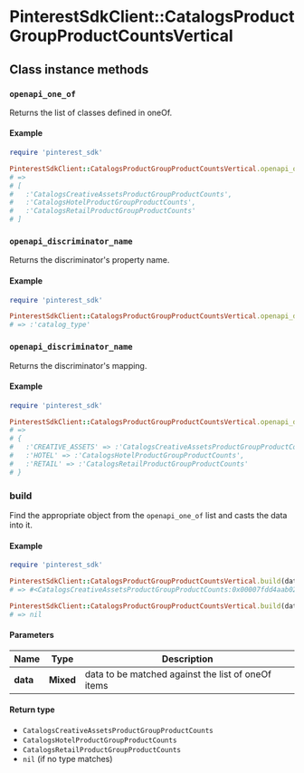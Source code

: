 # PinterestSdkClient::CatalogsProductGroupProductCountsVertical

## Class instance methods

### `openapi_one_of`

Returns the list of classes defined in oneOf.

#### Example

```ruby
require 'pinterest_sdk'

PinterestSdkClient::CatalogsProductGroupProductCountsVertical.openapi_one_of
# =>
# [
#   :'CatalogsCreativeAssetsProductGroupProductCounts',
#   :'CatalogsHotelProductGroupProductCounts',
#   :'CatalogsRetailProductGroupProductCounts'
# ]
```

### `openapi_discriminator_name`

Returns the discriminator's property name.

#### Example

```ruby
require 'pinterest_sdk'

PinterestSdkClient::CatalogsProductGroupProductCountsVertical.openapi_discriminator_name
# => :'catalog_type'
```

### `openapi_discriminator_name`

Returns the discriminator's mapping.

#### Example

```ruby
require 'pinterest_sdk'

PinterestSdkClient::CatalogsProductGroupProductCountsVertical.openapi_discriminator_mapping
# =>
# {
#   :'CREATIVE_ASSETS' => :'CatalogsCreativeAssetsProductGroupProductCounts',
#   :'HOTEL' => :'CatalogsHotelProductGroupProductCounts',
#   :'RETAIL' => :'CatalogsRetailProductGroupProductCounts'
# }
```

### build

Find the appropriate object from the `openapi_one_of` list and casts the data into it.

#### Example

```ruby
require 'pinterest_sdk'

PinterestSdkClient::CatalogsProductGroupProductCountsVertical.build(data)
# => #<CatalogsCreativeAssetsProductGroupProductCounts:0x00007fdd4aab02a0>

PinterestSdkClient::CatalogsProductGroupProductCountsVertical.build(data_that_doesnt_match)
# => nil
```

#### Parameters

| Name | Type | Description |
| ---- | ---- | ----------- |
| **data** | **Mixed** | data to be matched against the list of oneOf items |

#### Return type

- `CatalogsCreativeAssetsProductGroupProductCounts`
- `CatalogsHotelProductGroupProductCounts`
- `CatalogsRetailProductGroupProductCounts`
- `nil` (if no type matches)


